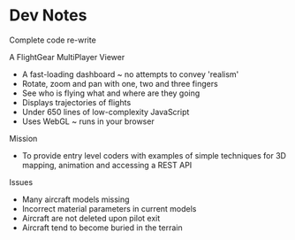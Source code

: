 ﻿Dev Notes
===


Complete code re-write

A FlightGear MultiPlayer Viewer

* A fast-loading dashboard ~ no attempts to convey 'realism'
* Rotate, zoom and pan with one, two and three fingers
* See who is flying what and where are they going
* Displays trajectories of flights
* Under 650 lines of low-complexity JavaScript
* Uses WebGL ~ runs in your browser

Mission

* To provide entry level coders with examples of simple techniques for 3D mapping, animation and accessing a REST API 
 

Issues

* Many aircraft models missing
* Incorrect material parameters in current models
* Aircraft are not deleted upon pilot exit
* Aircraft tend to become buried in the terrain

